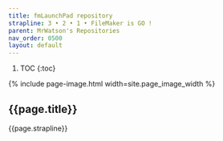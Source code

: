```yaml
---
title: fmLaunchPad repository
strapline: 3 • 2 • 1 • FileMaker is GO !
parent: MrWatson's Repositories
nav_order: 0500
layout: default
---
```

1. TOC
{:toc}

{% include page-image.html width=site.page_image_width %}

## {{page.title}}

{{page.strapline}}
